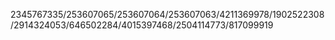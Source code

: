 2345767335/253607065/253607064/253607063/4211369978/1902522308/2914324053/646502284/4015397468/2504114773/817099919
